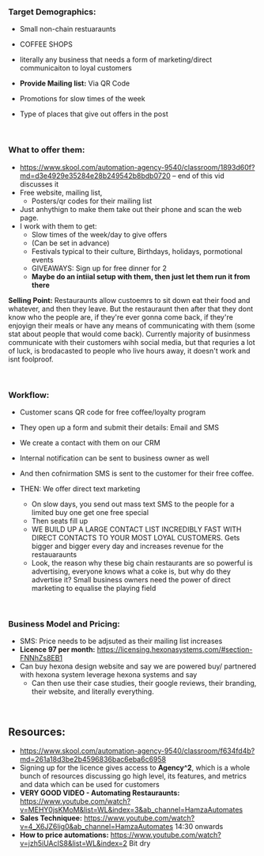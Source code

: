 ### Target Demographics:
-	Small non-chain restuaraunts
-	COFFEE SHOPS
-	literally any business that needs a form of marketing/direct communicaiton to loyal customers
  
-	**Provide Mailing list:** Via QR Code
-	Promotions for slow times of the week 
-	Type of places that give out offers in the post

<br>

### What to offer them: 
-	https://www.skool.com/automation-agency-9540/classroom/1893d60f?md=d3e4929e35284e28b249542b8bdb0720 – end of this vid discusses it
-	Free website, mailing list,
	-	Posters/qr codes for their mailing list
-	Just anhythign to make them take out their phone and scan the web page. 
-	I work with them to get:
    -	Slow times of the week/day to give offers
      - (Can be set in advance)
    -	Festivals typical to their culture,	Birthdays, holidays, pormotional events
    -	GIVEAWAYS: Sign up for free dinner for 2
    -	**Maybe do an intiial setup with them, then just let them run it from there**

**Selling Point:** Restauraunts allow custoemrs to sit down eat their food and whatever, and then they leave. But the restauraunt then after that they dont know who the people are, if they're ever gonna come back, if they're enjoyign their meals or have any means of communicating with them (some stat about people that would come back). Currently majority of businmess communicate with their customers wihh social media, but that requries a lot of luck, is brodacasted to people who live hours away, it doesn't work and isnt foolproof. 

<br>

### Workflow:
-	Customer scans QR code for free coffee/loyalty program
-	They open up a form and submit their details: Email and SMS
-	We create a contact with them on our CRM
  - Internal notification can be sent to business owner as well
-	And then cofnirmation SMS is sent to the customer for their free coffee.
  
- THEN: We offer direct text marketing
  -	On slow days, you send out mass text SMS to the people for a limited buy one get one free special 
  -	Then seats fill up
  -	WE BUILD UP A LARGE CONTACT LIST INCREDIBLY FAST WITH DIRECT CONTACTS TO YOUR MOST LOYAL CUSTOMERS. Gets bigger and bigger every day and increases revenue for the restauaraunts
  -	Look, the reason why these big chain restaurants are so powerful is advertising, everyone knows what a coke is, but why do they advertise it? Small business owners need the power of direct marketing to equalise the playing field 

<br>

### Business Model and Pricing:
- SMS: Price needs to be adjsuted as their mailing list increases 
- **Licence 97 per month:** https://licensing.hexonasystems.com/#section-FNNhZs8EB1
- Can buy hexona design website and say we are powered buy/ partnered with hexona system leverage hexona systems and say 
  - Can then use their case studies, their google reviews, their branding, their website, and literally everything.

<br>

## Resources:
- https://www.skool.com/automation-agency-9540/classroom/f634fd4b?md=261a18d3be2b4596836bac6eba6c6958
- Signing up for the licence gives access to **Agency^2**, which is a whole bunch of resources discussing go high level, its features, and metrics and data which can be used for customers
- **VERY GOOD VIDEO - Automating Restauraunts:** https://www.youtube.com/watch?v=MEHY0jsKMoM&list=WL&index=3&ab_channel=HamzaAutomates
- **Sales Techniquee:** https://www.youtube.com/watch?v=4_X6JZ6lig0&ab_channel=HamzaAutomates 14:30 onwards
- **How to price automations:** https://www.youtube.com/watch?v=jzh5iUAcIS8&list=WL&index=2 Bit dry 

